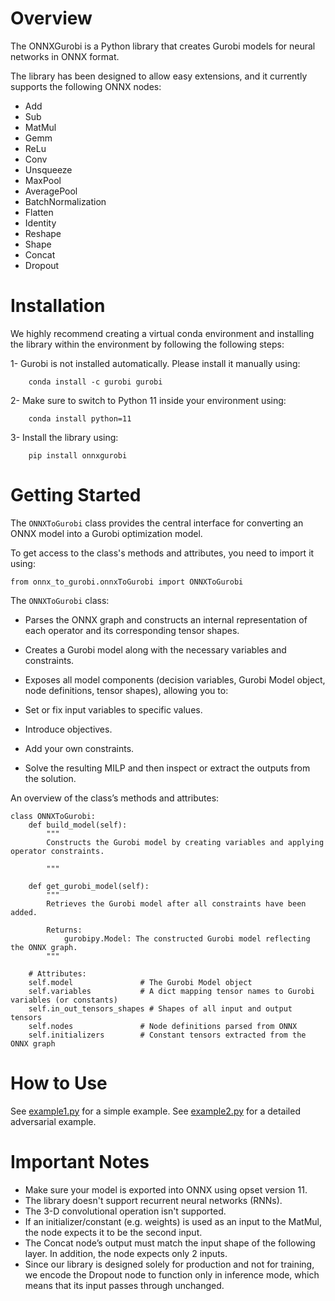 # Overview

The ONNXGurobi is a Python library that creates Gurobi models for neural networks in ONNX format.

The library has been designed to allow easy extensions, and it currently supports the following ONNX nodes:

- Add
- Sub
- MatMul
- Gemm
- ReLu
- Conv
- Unsqueeze
- MaxPool
- AveragePool
- BatchNormalization
- Flatten
- Identity
- Reshape
- Shape
- Concat
- Dropout


# Installation

We highly recommend creating a virtual conda environment and installing the library within the environment by following the following steps:

1- Gurobi is not installed automatically. Please install it manually using:
```
    conda install -c gurobi gurobi
```
2- Make sure to switch to Python 11 inside your environment using:
```
    conda install python=11
``` 

3- Install the library using:
```
    pip install onnxgurobi
```

# Getting Started

The ```ONNXToGurobi``` class provides the central interface for converting an ONNX model into a Gurobi optimization model.

To get access to the class's methods and attributes, you need to import it using:

```
from onnx_to_gurobi.onnxToGurobi import ONNXToGurobi

```


The ```ONNXToGurobi``` class:

- Parses the ONNX graph and constructs an internal representation of each operator and its corresponding tensor shapes.

- Creates a Gurobi model along with the necessary variables and constraints.

- Exposes all model components (decision variables, Gurobi Model object, node definitions, tensor shapes), allowing you to:

* Set or fix input variables to specific values.

* Introduce objectives.

* Add your own constraints.

* Solve the resulting MILP and then inspect or extract the outputs from the solution.


An overview of the class’s methods and attributes:

```
class ONNXToGurobi:
    def build_model(self):
        """
        Constructs the Gurobi model by creating variables and applying operator constraints.

        """

    def get_gurobi_model(self):
        """
        Retrieves the Gurobi model after all constraints have been added.

        Returns:
            gurobipy.Model: The constructed Gurobi model reflecting the ONNX graph.
        """

    # Attributes:
    self.model               # The Gurobi Model object
    self.variables           # A dict mapping tensor names to Gurobi variables (or constants)
    self.in_out_tensors_shapes # Shapes of all input and output tensors
    self.nodes               # Node definitions parsed from ONNX
    self.initializers        # Constant tensors extracted from the ONNX graph

```

# How to Use

See [example1.py](./examples/example1.py) for a simple example.
See [example2.py](./examples/example2.py) for a detailed adversarial example.

# Important Notes

* Make sure your model is exported into ONNX using opset version 11.
* The library doesn't support recurrent neural networks (RNNs).
* The 3-D convolutional operation isn't supported.
* If an initializer/constant (e.g. weights) is used as an input to the MatMul, the node expects it to be the second input.
* The Concat node’s output must match the input shape of the following layer. In addition, the node expects only 2 inputs.
* Since our library is designed solely for production and not for training, we encode the Dropout node to
function only in inference mode, which means that its input passes through unchanged.
